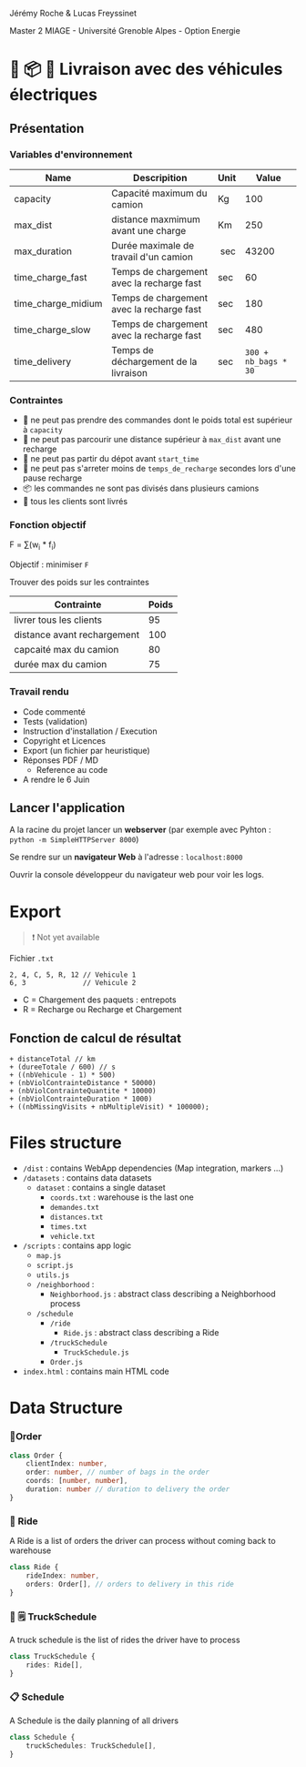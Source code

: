 Jérémy Roche & Lucas Freyssinet

Master 2 MIAGE - Université Grenoble Alpes - Option Energie

# 🚚 📦 📅 Livraison avec des véhicules électriques

## Présentation

### Variables d'environnement
| Name               | Descripition                               | Unit | Value  |
| ------------------ | ------------------------------------------ | ---- | ------ |
| capacity           | Capacité maximum du camion                 | Kg   | 100    |
| max_dist           | distance maxmimum avant une charge         | Km   | 250    |
| max_duration       | Durée maximale de travail d'un camion      | sec  | 43200  |
| time_charge_fast   | Temps de chargement avec la recharge fast  | sec  | 60     |
| time_charge_midium | Temps de chargement avec la recharge fast  | sec  | 180    |
| time_charge_slow   | Temps de chargement avec la recharge fast  | sec  | 480    |
| time_delivery      | Temps de déchargement de la livraison      | sec  | `300 + nb_bags * 30` |

### Contraintes
- 🚚 ne peut pas prendre des commandes dont le poids total est supérieur à `capacity`
- 🚚 ne peut pas parcourir une distance supérieur à `max_dist` avant une recharge
- 🚚 ne peut pas partir du dépot avant `start_time`
- 🚚 ne peut pas s'arreter moins de `temps_de_recharge` secondes lors d'une pause recharge
- 📦 les commandes ne sont pas divisés dans plusieurs camions
- 👥 tous les clients sont livrés

### Fonction objectif

F = &sum;(w<sub>i</sub> * f<sub>i</sub>)

Objectif : minimiser `F`

<!-- - min : max(0, &sum;[d<sub>i</sub>x<sub>i</sub> - capacity]) -->

Trouver des poids sur les contraintes

| Contrainte                  | Poids |
| --------------------------- | ----- |
| livrer tous les clients     | 95    |
| distance avant rechargement | 100   |
| capcaité max du camion      | 80    |
| durée max du camion         | 75    |

### Travail rendu
- Code commenté
- Tests (validation)
- Instruction d'installation / Execution
- Copyright et Licences
- Export (un fichier par heuristique)
- Réponses PDF / MD
  - Reference au code
- A rendre le 6 Juin

## Lancer l'application
A la racine du projet lancer un **webserver** (par exemple avec Pyhton : `python -m SimpleHTTPServer 8000`)

Se rendre sur un **navigateur Web** à l'adresse : `localhost:8000`

Ouvrir la console développeur du navigateur web pour voir les logs.

# Export

>  ❗ Not yet available

Fichier `.txt`

```
2, 4, C, 5, R, 12 // Vehicule 1
6, 3              // Vehicule 2
```

* C = Chargement des paquets : entrepots
* R = Recharge ou Recharge et Chargement

## Fonction de calcul de résultat

```{javascript}
+ distanceTotal // km
+ (dureeTotale / 600) // s
+ ((nbVehicule - 1) * 500)
+ (nbViolContrainteDistance * 50000)
+ (nbViolContrainteQuantite * 10000)
+ (nbViolContrainteDuration * 1000)
+ ((nbMissingVisits + nbMultipleVisit) * 100000);
```

# Files structure
* `/dist` : contains WebApp dependencies (Map integration, markers ...)
* `/datasets` : contains data datasets
  * `dataset` : contains a single dataset
    * `coords.txt` : warehouse is the last one
    * `demandes.txt`
    * `distances.txt`
    * `times.txt`
    * `vehicle.txt`
* `/scripts` : contains app logic
    * `map.js`
    * `script.js`
    * `utils.js`
    * `/neighborhood` :
      * `Neighborhood.js` : abstract class describing a Neighborhood process
    * `/schedule`
      * `/ride`
        * `Ride.js` : abstract class describing a Ride
      * `/truckSchedule`
          * `TruckSchedule.js`
      * `Order.js`
* `index.html` : contains main HTML code

# Data Structure

### 👤Order

```typescript
class Order {
    clientIndex: number,
    order: number, // number of bags in the order
    coords: [number, number],
    duration: number // duration to delivery the order
}
```

### 🚚 Ride

A Ride is a list of orders the driver can process without coming back to warehouse

```typescript
class Ride {
    rideIndex: number,
    orders: Order[], // orders to delivery in this ride
}
```

### 🚚 🗒 TruckSchedule

A truck schedule is the list of rides the driver have to process

```typescript
class TruckSchedule {
    rides: Ride[],
}
```

### 📋 Schedule

A Schedule is the daily planning of all drivers

```typescript
class Schedule {
    truckSchedules: TruckSchedule[],
}
```